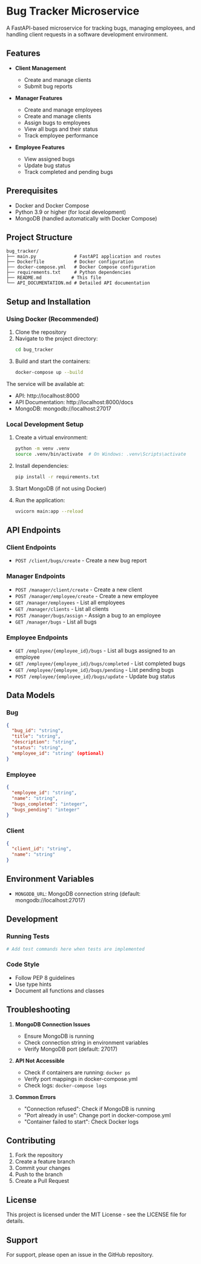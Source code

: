 # Bug Tracker Microservice

A FastAPI-based microservice for tracking bugs, managing employees, and handling client requests in a software development environment.

## Features

- **Client Management**
  - Create and manage clients
  - Submit bug reports

- **Manager Features**
  - Create and manage employees
  - Create and manage clients
  - Assign bugs to employees
  - View all bugs and their status
  - Track employee performance

- **Employee Features**
  - View assigned bugs
  - Update bug status
  - Track completed and pending bugs

## Prerequisites

- Docker and Docker Compose
- Python 3.9 or higher (for local development)
- MongoDB (handled automatically with Docker Compose)

## Project Structure

```
bug_tracker/
├── main.py              # FastAPI application and routes
├── Dockerfile           # Docker configuration
├── docker-compose.yml   # Docker Compose configuration
├── requirements.txt     # Python dependencies
├── README.md           # This file
└── API_DOCUMENTATION.md # Detailed API documentation
```

## Setup and Installation

### Using Docker (Recommended)

1. Clone the repository
2. Navigate to the project directory:
   ```bash
   cd bug_tracker
   ```
3. Build and start the containers:
   ```bash
   docker-compose up --build
   ```

The service will be available at:
- API: http://localhost:8000
- API Documentation: http://localhost:8000/docs
- MongoDB: mongodb://localhost:27017

### Local Development Setup

1. Create a virtual environment:
   ```bash
   python -m venv .venv
   source .venv/bin/activate  # On Windows: .venv\Scripts\activate
   ```

2. Install dependencies:
   ```bash
   pip install -r requirements.txt
   ```

3. Start MongoDB (if not using Docker)

4. Run the application:
   ```bash
   uvicorn main:app --reload
   ```

## API Endpoints

### Client Endpoints
- `POST /client/bugs/create` - Create a new bug report

### Manager Endpoints
- `POST /manager/client/create` - Create a new client
- `POST /manager/employee/create` - Create a new employee
- `GET /manager/employees` - List all employees
- `GET /manager/clients` - List all clients
- `POST /manager/bugs/assign` - Assign a bug to an employee
- `GET /manager/bugs` - List all bugs

### Employee Endpoints
- `GET /employee/{employee_id}/bugs` - List all bugs assigned to an employee
- `GET /employee/{employee_id}/bugs/completed` - List completed bugs
- `GET /employee/{employee_id}/bugs/pending` - List pending bugs
- `POST /employee/{employee_id}/bugs/update` - Update bug status

## Data Models

### Bug
```json
{
  "bug_id": "string",
  "title": "string",
  "description": "string",
  "status": "string",
  "employee_id": "string" (optional)
}
```

### Employee
```json
{
  "employee_id": "string",
  "name": "string",
  "bugs_completed": "integer",
  "bugs_pending": "integer"
}
```

### Client
```json
{
  "client_id": "string",
  "name": "string"
}
```

## Environment Variables

- `MONGODB_URL`: MongoDB connection string (default: mongodb://localhost:27017)

## Development

### Running Tests
```bash
# Add test commands here when tests are implemented
```

### Code Style
- Follow PEP 8 guidelines
- Use type hints
- Document all functions and classes

## Troubleshooting

1. **MongoDB Connection Issues**
   - Ensure MongoDB is running
   - Check connection string in environment variables
   - Verify MongoDB port (default: 27017)

2. **API Not Accessible**
   - Check if containers are running: `docker ps`
   - Verify port mappings in docker-compose.yml
   - Check logs: `docker-compose logs`

3. **Common Errors**
   - "Connection refused": Check if MongoDB is running
   - "Port already in use": Change port in docker-compose.yml
   - "Container failed to start": Check Docker logs

## Contributing

1. Fork the repository
2. Create a feature branch
3. Commit your changes
4. Push to the branch
5. Create a Pull Request

## License

This project is licensed under the MIT License - see the LICENSE file for details.

## Support

For support, please open an issue in the GitHub repository. 